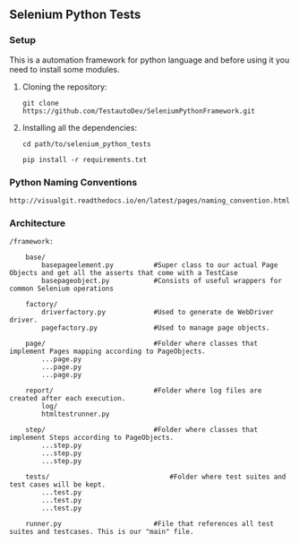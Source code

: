 ## Selenium Python Tests

### Setup

This is a automation framework for python language and before using it you need to install some modules.

 1. Cloning the repository:

    ```shell
    git clone https://github.com/TestautoDev/SeleniumPythonFramework.git
    ```

2. Installing all the dependencies:

    ```shell
    cd path/to/selenium_python_tests

    pip install -r requirements.txt
    ```

### Python Naming Conventions

    http://visualgit.readthedocs.io/en/latest/pages/naming_convention.html

### Architecture

    /framework:

        base/
            basepageelement.py          #Super class to our actual Page Objects and get all the asserts that come with a TestCase
            basepageobject.py           #Consists of useful wrappers for common Selenium operations

        factory/
            driverfactory.py            #Used to generate de WebDriver driver.
            pagefactory.py              #Used to manage page objects.

        page/                           #Folder where classes that implement Pages mapping according to PageObjects.
            ...page.py
            ...page.py
            ...page.py

        report/                         #Folder where log files are created after each execution.
            log/
            htmltestrunner.py

        step/                           #Folder where classes that implement Steps according to PageObjects.
            ...step.py
            ...step.py
            ...step.py

        tests/                              #Folder where test suites and test cases will be kept.
            ...test.py
            ...test.py
            ...test.py

        runner.py                       #File that references all test suites and testcases. This is our "main" file.

